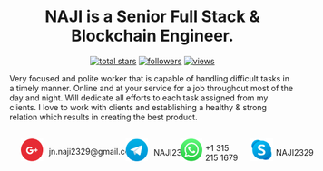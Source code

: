 <h1 align="center">NAJI is a Senior Full Stack & Blockchain Engineer.</h1>

<p align="center">
  <a href="https://github.com/naji2329?tab=repositories&sort=stargazers">
    <img alt="total stars" title="Total stars on GitHub" src="https://custom-icon-badges.herokuapp.com/badge/dynamic/json?logo=star&color=55960c&labelColor=488207&label=Stars&style=for-the-badge&query=%24.stars&url=https://api.github-star-counter.workers.dev/user/naji2329"/></a>
  <a href="https://github.com/naji2329?tab=followers">
    <img alt="followers" title="Follow me on Github" src="https://custom-icon-badges.herokuapp.com/github/followers/naji2329?color=236ad3&labelColor=1155ba&style=for-the-badge&logo=person-add&label=Follow&logoColor=white"/></a>
  <a href="https://github.com/naji2329">
    <img alt="views" title="GitHub profile views" src="https://shields-io-visitor-counter.herokuapp.com/badge?page=naji2329&style=for-the-badge"/></a>
</p>

<p>
Very focused and polite worker that is capable of handling difficult tasks in a timely manner. Online and at your service for a job throughout most of the day and night. Will dedicate all efforts to each task assigned from my clients. I love to work with clients and establishing a healthy & strong relation which results in creating the best product.
</p>
<div style="display: flex; justify-content: center;">
  <div style="display: flex; align-items: center; padding-left: 20px"> <img src="./google.png" width="40" height="40" /> <p style="padding: 5px 0 0 10px">jn.naji2329@gmail.com</p> </div>
  <div style="display: flex; align-items: center; padding-left: 20px"> <img src="./tg.png" width="40" height="40" /> <p style="padding: 10px 0 0 10px">NAJI232</p> </div>
  <div style="display: flex; align-items: center; padding-left: 20px"> <img src="./whatsapp.png" width="40" height="40" /> <p style="padding: 10px 0 0 5px">+1 315 215 1679</p> </div>
  <div style="display: flex; align-items: center; padding-left: 20px"> <img src="./skype.png" width="40" height="40" /> <p style="padding: 10px 0 0 5px">NAJI2329</p> </div>
</div>
